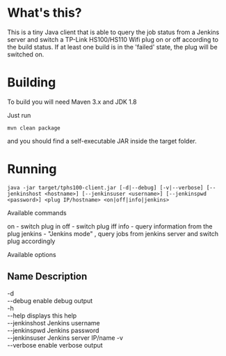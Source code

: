 # What's this?

This is a tiny Java client that is able to query the job status from a Jenkins server and switch a TP-Link HS100/HS110 Wifi plug on or off according to the build status. If at least one build is in the 'failed' state, the plug will be switched on.

# Building

To build you will need Maven 3.x and JDK 1.8

Just run

```
mvn clean package
```
and you should find a self-executable JAR inside the target folder.

# Running

```
java -jar target/tphs100-client.jar [-d|--debug] [-v|--verbose] [--jenkinshost <hostname>] [--jenkinsuser <username>] [--jenkinspwd <password>] <plug IP/hostname> <on|off|info|jenkins>
```
Available commands

on - switch plug in
off - switch plug iff
info - query information from the plug
jenkins - "Jenkins mode" , query jobs from jenkins server and switch plug accordingly

Available options

Name           Description           
------
-d                                   
--debug        enable debug output   
-h                                   
--help         displays this help    
--jenkinshost  Jenkins username      
--jenkinspwd   Jenkins password      
--jenkinsuser  Jenkins server IP/name
-v                                   
--verbose      enable verbose output
